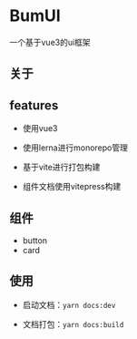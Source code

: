 # BumUI

一个基于vue3的ui框架

## 关于

## features

- 使用vue3

- 使用lerna进行monorepo管理

- 基于vite进行打包构建

- 组件文档使用vitepress构建

## 组件

- button
- card

## 使用



- 启动文档：`yarn docs:dev`

- 文档打包：`yarn docs:build`
